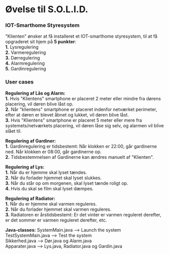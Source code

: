 # Øvelse til S.O.L.I.D.

### IOT-Smarthome Styresystem
"Klienten" ønsker at få installeret et IOT-smarthome styresystem, til at få opgraderet sit hjem på **5 punkter**: <br />
**1.** Lysregulering <br />
**2.** Varmeregulering <br />
**3.** Dørregulering <br />
**4.** Alarmregulering <br />
**5.** Gardinregulering <br />

### User cases
**Regulering af Lås og Alarm:** <br />
**1.** Hvis "Klientens" smartphone er placeret 2 meter eller mindre fra dørens placering, vil døren blive låst op. <br />
**2.** Når "klientens" smartphone er placeret indenfor netværket perimeter, efter at døren er blevet åbnet og lukket, vil døren blive låst. <br />
**3.** Hvis "Klientens" smartphone er placeret 5 meter eller mere fra systemets/netværkets placering, vil døren låse sig selv, og alarmen vil blive slået til.  <br />

**Regulering af Gardiner:** <br />
**1.** Gardinregulering er tidsbestemt: Når klokken er 22:00, går gardinerne ned. Når klokken er 08:00, går gardinerne op. <br />
**2.** Tidsbestemmelsen af Gardinerne kan ændres manuelt af "Klienten". <br />

**Regulering af Lys:** <br />
**1.** Når du er hjemme skal lyset tændes. <br />
**2.** Når du forlader hjemmet skal lyset slukkes. <br />
**3.** Når du står op om morgenen, skal lyset tænde roligt op. <br />
**4.** Hvis du skal se film skal lyset dæmpes. <br />

**Regulering af Radiator:** <br />
**1.** Når du er hjemme skal varmen reguleres. <br />
**2.** Når du forlader hjemmet skal varmen reguleres. <br />
**3.** Radiatoren er årstidsbestemt: Er det vinter er varmen reguleret derefter, er det sommer er varmen reguleret derefter, etc. <br />

**Java-classes:**
SystemMain.java --> Launch the system <br />
TestSystemMain.java --> Test the system <br />
Sikkerhed.java --> Dør.java og Alarm.java <br />
Apparater.java --> Lys.java, Radiator.java og Gardin.java <br />

